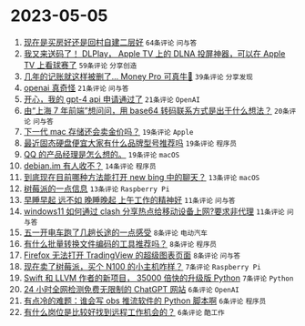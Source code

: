 # 2023-05-05

1. [现在是买房好还是回村自建二层好](https://www.v2ex.com/t/937436) `64条评论` `问与答`
1. [我又来送码了！ DLPlay， Apple TV 上的 DLNA 投屏神器，可以在 Apple TV 上看球赛了](https://www.v2ex.com/t/937450) `59条评论` `分享创造`
1. [几年的记账就这样被删了... Money Pro 可真牛🍺](https://www.v2ex.com/t/937429) `39条评论` `分享发现`
1. [openai 真奇怪](https://www.v2ex.com/t/937433) `21条评论` `问与答`
1. [开心，我的 gpt-4 api 申请通过了](https://www.v2ex.com/t/937426) `21条评论` `OpenAI`
1. [由“上海 7 年前端”想问问，用 base64 转码联系方式是出于什么想法？](https://www.v2ex.com/t/937430) `20条评论` `问与答`
1. [下一代 mac 存储还会卖金价吗？](https://www.v2ex.com/t/937460) `19条评论` `Apple`
1. [最近固态硬盘便宜大家有什么品牌型号推荐吗](https://www.v2ex.com/t/937456) `19条评论` `程序员`
1. [QQ 的产品经理是怎么想的。](https://www.v2ex.com/t/937440) `19条评论` `macOS`
1. [debian.im 有人收不？](https://www.v2ex.com/t/937435) `14条评论` `程序员`
1. [到底现在目前哪种方法能打开 new bing 中的聊天？](https://www.v2ex.com/t/937425) `13条评论` `macOS`
1. [树莓派的一点信息](https://www.v2ex.com/t/937419) `13条评论` `Raspberry Pi`
1. [早睡早起 远不如 晚睡晚起 上午工作的精神好](https://www.v2ex.com/t/937473) `11条评论` `问与答`
1. [windows11 如何通过 clash 分享热点给移动设备上网?要求非代理](https://www.v2ex.com/t/937423) `11条评论` `问与答`
1. [五一开电车跑了几趟长途的一点感受](https://www.v2ex.com/t/937459) `8条评论` `电动汽车`
1. [有什么批量转换文件编码的工具推荐吗？](https://www.v2ex.com/t/937422) `8条评论` `程序员`
1. [Firefox 无法打开 TradingView 的超级图表页面](https://www.v2ex.com/t/937416) `8条评论` `问与答`
1. [现在卖了树莓派，买个 N100 的小主机咋样？](https://www.v2ex.com/t/937453) `7条评论` `Raspberry Pi`
1. [Swift 和 LLVM 作者的新项目， 35000 倍快的升级版 Python](https://www.v2ex.com/t/937415) `7条评论` `Python`
1. [24 小时全网检测免费无限制的 ChatGPT 网站](https://www.v2ex.com/t/937463) `6条评论` `OpenAI`
1. [有点冷的难题：谁会写 obs 推流软件的 Python 脚本啊](https://www.v2ex.com/t/937437) `6条评论` `程序员`
1. [有什么岗位是比较好找到远程工作机会的？](https://www.v2ex.com/t/937418) `6条评论` `酷工作`
